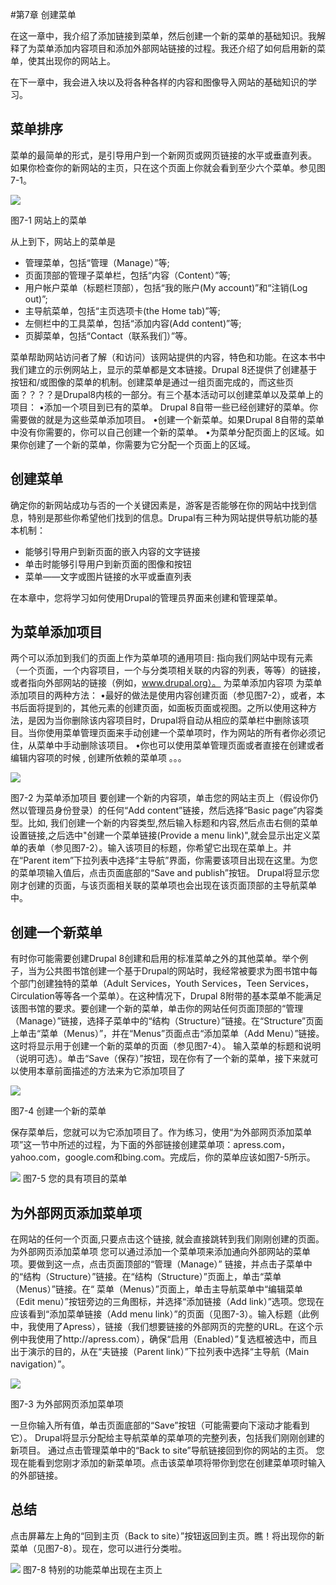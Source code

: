 #第7章 创建菜单

在这一章中，我介绍了添加链接到菜单，然后创建一个新的菜单的基础知识。我解释了为菜单添加内容项目和添加外部网站链接的过程。我还介绍了如何启用新的菜单，使其出现你的网站上。 在下一章中，我会进入块以及将各种各样的内容和图像导入网站的基础知识的学习。

## 菜单排序菜单的最简单的形式，是引导用户到一个新网页或网页链接的水平或垂直列表。如果你检查你的新网站的主页，只在这个页面上你就会看到至少六个菜单。参见图7-1。

![](http://llwoll.github.io/2016/04/24/Drupal-%E8%8F%9C%E5%8D%95%E7%B3%BB%E7%BB%9F/class_menu.png)

图7-1 网站上的菜单

从上到下，网站上的菜单是
* 管理菜单，包括“管理（Manage）”等;* 页面顶部的管理子菜单栏，包括“内容（Content）”等;* 用户帐户菜单（标题栏顶部），包括“我的账户(My account)”和“注销(Log out)”;* 主导航菜单，包括“主页选项卡(the Home tab)”等;* 左侧栏中的工具菜单，包括“添加内容(Add content)”等;* 页脚菜单，包括“Contact（联系我们）”等。 菜单帮助网站访问者了解（和访问）该网站提供的内容，特色和功能。在这本书中我们建立的示例网站上，显示的菜单都是文本链接。Drupal 8还提供了创建基于按钮和/或图像的菜单的机制。创建菜单是通过一组页面完成的，而这些页面？？？？是Drupal8内核的一部分。有三个基本活动可以创建菜单以及菜单上的项目：•添加一个项目到已有的菜单。 Drupal 8自带一些已经创建好的菜单。你需要做的就是为这些菜单添加项目。•创建一个新菜单。如果Drupal 8自带的菜单中没有你需要的，你可以自己创建一个新的菜单。•为菜单分配页面上的区域。如果你创建了一个新的菜单，你需要为它分配一个页面上的区域。




## 创建菜单确定你的新网站成功与否的一个关键因素是，游客是否能够在你的网站中找到信息，特别是那些你希望他们找到的信息。Drupal有三种为网站提供导航功能的基本机制：* 能够引导用户到新页面的嵌入内容的文字链接* 单击时能够引导用户到新页面的图像和按钮* 菜单——文字或图片链接的水平或垂直列表
在本章中，您将学习如何使用Drupal的管理员界面来创建和管理菜单。## 为菜单添加项目两个可以添加到我们的页面上作为菜单项的通用项目:指向我们网站中现有元素（一个页面，一个内容项目，一个与分类项相关联的内容的列表，等等）的链接，或者指向外部网站的链接（例如，www.drupal.org）。为菜单添加内容项为菜单添加项目的两种方法：•最好的做法是使用内容创建页面（参见图7-2），或者，本书后面将提到的，其他元素的创建页面，如面板页面或视图。之所以使用这种方法，是因为当你删除该内容项目时，Drupal将自动从相应的菜单栏中删除该项目。当你使用菜单管理页面来手动创建一个菜单项时，作为网站的所有者你必须记住，从菜单中手动删除该项目。•你也可以使用菜单管理页面或者直接在创建或者编辑内容项的时候 , 创建所依赖的菜单项 。。。![](http://llwoll.github.io/2016/04/24/Drupal-%E8%8F%9C%E5%8D%95%E7%B3%BB%E7%BB%9F/menu_content.png)图7-2 为菜单添加项目要创建一个新的内容项，单击您的网站主页上（假设你仍然以管理员身份登录）的任何“Add content”链接，然后选择“Basic page”内容类型。比如, 我们创建一个新的内容类型,然后输入标题和内容,然后点击右侧的菜单设置链接,之后选中"创建一个菜单链接(Provide a menu link)",就会显示出定义菜单的表单（参见图7-2）。输入该项目的标题，你希望它出现在菜单上。并在“Parent item”下拉列表中选择“主导航”界面，你需要该项目出现在这里。为您的菜单项输入值后，点击页面底部的“Save and publish”按钮。 Drupal将显示您刚才创建的页面，与该页面相关联的菜单项也会出现在该页面顶部的主导航菜单中。## 创建一个新菜单
有时你可能需要创建Drupal 8创建和启用的标准菜单之外的其他菜单。举个例子，当为公共图书馆创建一个基于Drupal的网站时，我经常被要求为图书馆中每个部门创建独特的菜单（Adult Services，Youth Services，Teen Services，Circulation等等各一个菜单）。在这种情况下，Drupal 8附带的基本菜单不能满足该图书馆的要求。要创建一个新的菜单，单击你的网站任何页面顶部的“管理（Manage）”链接，选择子菜单中的“结构（Structure）”链接。在“Structure”页面上单击“菜单（Menus）”，并在“Menus”页面点击“添加菜单（Add Menu）”链接。这时将显示用于创建一个新的菜单的页面（参见图7-4）。输入菜单的标题和说明（说明可选）。单击“Save（保存）”按钮，现在你有了一个新的菜单，接下来就可以使用本章前面描述的方法来为它添加项目了![](http://llwoll.github.io/2016/04/24/Drupal-%E8%8F%9C%E5%8D%95%E7%B3%BB%E7%BB%9F/all_menus.png)图7-4 创建一个新的菜单
保存菜单后，您就可以为它添加项目了。作为练习，使用“为外部网页添加菜单项”这一节中所述的过程，为下面的外部链接创建菜单项：apress.com，yahoo.com，google.com和bing.com。完成后，你的菜单应该如图7-5所示。
![](http://llwoll.github.io/2016/04/24/Drupal-%E8%8F%9C%E5%8D%95%E7%B3%BB%E7%BB%9F/menu_wai.png)图7-5 您的具有项目的菜单
## 为外部网页添加菜单项在网站的任何一个页面,只要点击这个链接, 就会直接跳转到我们刚刚创建的页面。 为外部网页添加菜单项 您可以通过添加一个菜单项来添加通向外部网站的菜单项。要做到这一点，点击页面顶部的“管理（Manage）” 链接，并点击子菜单中的“结构（Structure）”链接。在“结构（Structure）”页面上，单击“菜单（Menus）”链接。在“ 菜单（Menus）”页面上，单击主导航菜单中“编辑菜单（Edit menu）”按钮旁边的三角图标，并选择“添加链接（Add link）”选项。您现在应该看到“添加菜单链接（Add menu link）”的页面（见图7-3）。输入标题（此例中，我使用了Apress），链接（我们想要链接的外部网页的完整的URL。在这个示例中我使用了http://apress.com），确保“启用（Enabled）”复选框被选中，而且出于演示的目的，从在“夫链接（Parent link）”下拉列表中选择“主导航（Main navigation）”。![](http://llwoll.github.io/2016/04/24/Drupal-%E8%8F%9C%E5%8D%95%E7%B3%BB%E7%BB%9F/menu_wai.png)
图7-3 为外部网页添加菜单项
一旦你输入所有值，单击页面底部的“Save”按钮（可能需要向下滚动才能看到它）。 Drupal将显示分配给主导航菜单的菜单项的完整列表，包括我们刚刚创建的新项目。通过点击管理菜单中的“Back to site”导航链接回到你的网站的主页。 您现在能看到您刚才添加的新菜单项。点击该菜单项将带你到您在创建菜单项时输入的外部链接。 ## 总结
点击屏幕左上角的“回到主页（Back to site）”按钮返回到主页。瞧！将出现你的新菜单（见图7-8）。现在，您可以进行分类啦。
![](http://llwoll.github.io/2016/04/24/Drupal-%E8%8F%9C%E5%8D%95%E7%B3%BB%E7%BB%9F/front_menu.png)
图7-8 特别的功能菜单出现在主页上 
 
 
 